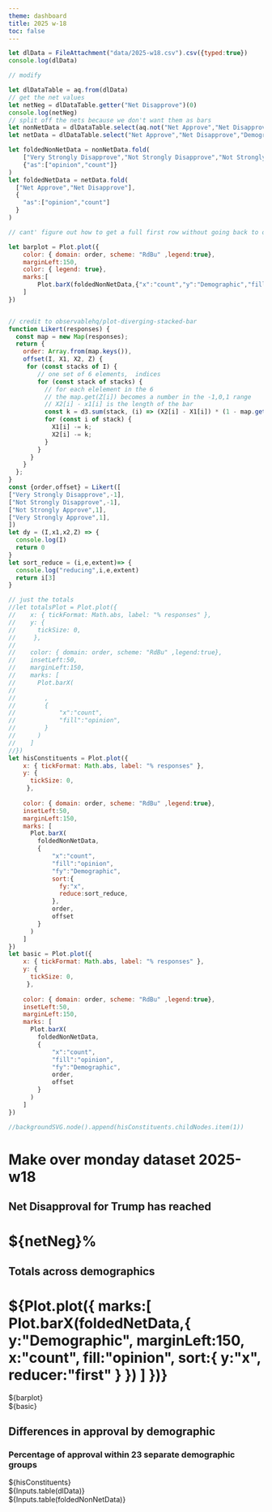```yaml
---
theme: dashboard
title: 2025 w-18
toc: false
---
```




```js
let dlData = FileAttachment("data/2025-w18.csv").csv({typed:true})
console.log(dlData)

// modify 
```


```js
let dlDataTable = aq.from(dlData)
// get the net values
let netNeg = dlDataTable.getter("Net Disapprove")(0)
console.log(netNeg)
// split off the nets because we don't want them as bars
let nonNetData = dlDataTable.select(aq.not("Net Approve","Net Disapprove"))
let netData = dlDataTable.select("Net Approve","Net Disapprove","Demographic")

let foldedNonNetData = nonNetData.fold(
    ["Very Strongly Disapprove","Not Strongly Disapprove","Not Strongly Approve","Very Strongly Approve"],
    {"as":["opinion","count"]}
)
let foldedNetData = netData.fold(
  ["Net Approve","Net Disapprove"],
  {
    "as":["opinion","count"]
  }
)

// cant' figure out how to get a full first row without going back to objects array
```
```js
let barplot = Plot.plot({
    color: { domain: order, scheme: "RdBu" ,legend:true},
    marginLeft:150,
    color: { legend: true},
    marks:[
        Plot.barX(foldedNonNetData,{"x":"count","y":"Demographic","fill":"opinion"})
    ]
})
```

```js

// credit to observablehq/plot-diverging-stacked-bar
function Likert(responses) {
  const map = new Map(responses);
  return {
    order: Array.from(map.keys()),
    offset(I, X1, X2, Z) {
     for (const stacks of I) {
        // one set of 6 elements,  indices
        for (const stack of stacks) {
          // for each elelement in the 6
          // the map.get(Z[i]) becomes a number in the -1,0,1 range
          // X2[i] - x1[i] is the length of the bar
          const k = d3.sum(stack, (i) => (X2[i] - X1[i]) * (1 - map.get(Z[i]))) / 2;
          for (const i of stack) {
            X1[i] -= k;
            X2[i] -= k;
          }
        }
      }
    }
  };
}
const {order,offset} = Likert([
["Very Strongly Disapprove",-1],
["Not Strongly Disapprove",-1],
["Not Strongly Approve",1],
["Very Strongly Approve",1],
])
let dy = (I,x1,x2,Z) => {
  console.log(I)
  return 0
}
let sort_reduce = (i,e,extent)=> {
  console.log("reducing",i,e,extent)
  return i[3]
}

// just the totals 
//let totalsPlot = Plot.plot({
//    x: { tickFormat: Math.abs, label: "% responses" },
//    y: { 
//      tickSize: 0,
//     },
//     
//    color: { domain: order, scheme: "RdBu" ,legend:true},
//    insetLeft:50,
//    marginLeft:150,
//    marks: [
//      Plot.barX(
//
//        ,
//        {
//            "x":"count",
//            "fill":"opinion",
//        }
//      )
//    ]
//})
let hisConstituents = Plot.plot({
    x: { tickFormat: Math.abs, label: "% responses" },
    y: { 
      tickSize: 0,
     },
     
    color: { domain: order, scheme: "RdBu" ,legend:true},
    insetLeft:50,
    marginLeft:150,
    marks: [
      Plot.barX(
        foldedNonNetData,
        {
            "x":"count",
            "fill":"opinion",
            "fy":"Demographic",
            sort:{
              fy:"x",
              reduce:sort_reduce,
            },
            order,
            offset
        }
      )
    ]
})
let basic = Plot.plot({
    x: { tickFormat: Math.abs, label: "% responses" },
    y: { 
      tickSize: 0,
     },
     
    color: { domain: order, scheme: "RdBu" ,legend:true},
    insetLeft:50,
    marginLeft:150,
    marks: [
      Plot.barX(
        foldedNonNetData,
        {
            "x":"count",
            "fill":"opinion",
            "fy":"Demographic",
            order,
            offset
        }
      )
    ]
})

//backgroundSVG.node().append(hisConstituents.childNodes.item(1))
```
<h1>
Make over monday dataset 2025-w18
</h1>
<div class="grid grid-cols-4">
<div class="card">
<h2>Net Disapproval for Trump has reached 
<h1>${netNeg}%</h1>
</h2>
</div>
<div class="card">
  <h2>Totals across demographics 
  <h1>${Plot.plot({
    marks:[
      Plot.barX(foldedNetData,{
        y:"Demographic",
        marginLeft:150,
        x:"count",
        fill:"opinion",
        sort:{
          y:"x",
          reducer:"first"
        }
      })
    ]
  })}</h1>
  </h2>
</div>
<div class="card grid-colspan-1 grid-rowspan-1">
${barplot}
</div>
</div>



</div>
<div class="grid grid-cols-2">

  <div class="card grid-colspan-1 grid-rowspan-1">
    ${basic}
  </div>
  <div class="card grid-colspan-1 grid-rowspan-1">
    <h2> Differences in approval by demographic</h2>
    <h3> Percentage of approval within 23 separate demographic groups</h3>
    ${hisConstituents}
  </div>
</div>

<div class="card">
${Inputs.table(dlData)}
</div>
<div class="card">
${Inputs.table(foldedNonNetData)}
</div>